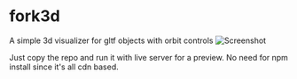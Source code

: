 # fork3d
A simple 3d visualizer for gltf objects with orbit controls
![Screenshot](https://user-images.githubusercontent.com/64553049/211213937-10bd6da8-113e-41d1-a9f2-9eb8b40ad972.png)

Just copy the repo and run it with live server for a preview. No need for npm install since it's all cdn based.
